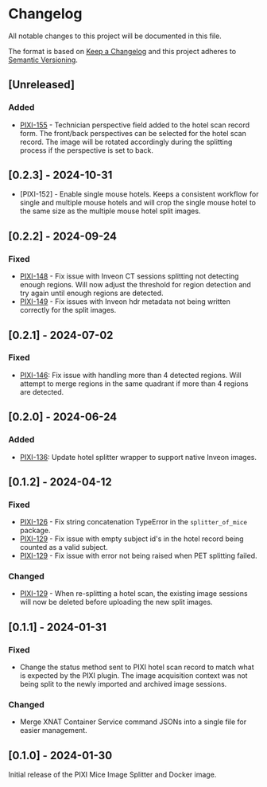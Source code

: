 # Changelog

All notable changes to this project will be documented in this file.

The format is based on [Keep a Changelog](https://keepachangelog.com/en/1.0.0/)
and this project adheres to [Semantic Versioning](https://semver.org/spec/v2.0.0.html).

## [Unreleased]

### Added

- [PIXI-155] - Technician perspective field added to the hotel scan record form. The front/back perspectives can be
               selected for the hotel scan record. The image will be rotated accordingly during the splitting process
               if the perspective is set to back.

## [0.2.3] - 2024-10-31

- [PIXI-152] - Enable single mouse hotels. Keeps a consistent workflow for single and multiple mouse hotels and 
               will crop the single mouse hotel to the same size as the multiple mouse hotel split images.

## [0.2.2] - 2024-09-24

### Fixed

- [PIXI-148] - Fix issue with Inveon CT sessions splitting not detecting enough regions. Will now adjust the threshold
               for region detection and try again until enough regions are detected.
- [PIXI-149] - Fix issues with Inveon hdr metadata not being written correctly for the split images.

## [0.2.1] - 2024-07-02

### Fixed

- [PIXI-146]: Fix issue with handling more than 4 detected regions. Will attempt to merge regions in the same quadrant
              if more than 4 regions are detected.

## [0.2.0] - 2024-06-24

### Added

- [PIXI-136]: Update hotel splitter wrapper to support native Inveon images.

## [0.1.2] - 2024-04-12

### Fixed

- [PIXI-126] - Fix string concatenation TypeError in the `splitter_of_mice` package.
- [PIXI-129] - Fix issue with empty subject id's in the hotel record being counted as a valid subject.
- [PIXI-129] - Fix issue with error not being raised when PET splitting failed.

### Changed

- [PIXI-129] - When re-splitting a hotel scan, the existing image sessions will now be deleted before uploading the new 
               split images.

## [0.1.1] - 2024-01-31

### Fixed

- Change the status method sent to PIXI hotel scan record to match what is expected by the PIXI plugin. The 
  image acquisition context was not being split to the newly imported and archived image sessions.

### Changed

- Merge XNAT Container Service command JSONs into a single file for easier management.

## [0.1.0] - 2024-01-30

Initial release of the PIXI Mice Image Splitter and Docker image.


[PIXI-126]: https://radiologics.atlassian.net/browse/PIXI-126
[PIXI-129]: https://radiologics.atlassian.net/browse/PIXI-129
[PIXI-136]: https://radiologics.atlassian.net/browse/PIXI-136
[PIXI-146]: https://radiologics.atlassian.net/browse/PIXI-146
[PIXI-148]: https://radiologics.atlassian.net/browse/PIXI-148
[PIXI-149]: https://radiologics.atlassian.net/browse/PIXI-149
[PIXI-155]: https://radiologics.atlassian.net/browse/PIXI-155